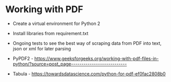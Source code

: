  # Working with PDF
 
 - Create a virtual environment for Python 2
 - Install libraries from requirement.txt
 - Ongoing tests to see the best way of scraping data from PDF into text, json or xml for later parsing
 
 - PyPDF2 - https://www.geeksforgeeks.org/working-with-pdf-files-in-python/?source=post_page---------------------------
 - Tabula - https://towardsdatascience.com/python-for-pdf-ef0fac2808b0
